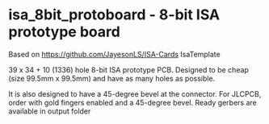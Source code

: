 # isa_8bit_protoboard - 8-bit ISA prototype board

Based on https://github.com/JayesonLS/ISA-Cards IsaTemplate

39 x 34 + 10 (1336) hole 8-bit ISA prototype PCB. Designed to be cheap (size 99.5mm x 99.5mm) and have as many holes as possible. 


It is also designed to have a 45-degree bevel at the connector. For JLCPCB, order with gold fingers enabled and a 45-degree bevel. Ready gerbers are available in output folder